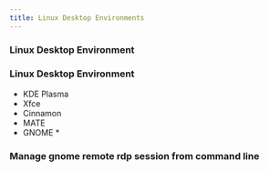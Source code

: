 ```yaml
---
title: Linux Desktop Environments
---
```


### Linux Desktop Environment

### Linux Desktop Environment

- KDE Plasma
- Xfce
- Cinnamon
- MATE
- GNOME *

### Manage gnome remote rdp session from command line

```shell

```